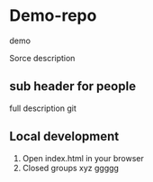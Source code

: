 # Demo-repo
demo

Sorce description

## sub header for people
full description
git 

## Local development
1. Open index.html in your browser
2. Closed groups
xyz
ggggg